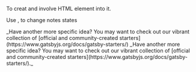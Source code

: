 <p>To creat <TodayNoteContent> and involve HTML element into it.</p>
<p>Use <isNew />, <isNote /> to change notes states</p>
_Have another more specific idea? You may want to check out our vibrant collection of [official and community-created starters](https://www.gatsbyjs.org/docs/gatsby-starters/)
_Have another more specific idea? You may want to check out our vibrant collection of [official and community-created starters](https://www.gatsbyjs.org/docs/gatsby-starters/)._
